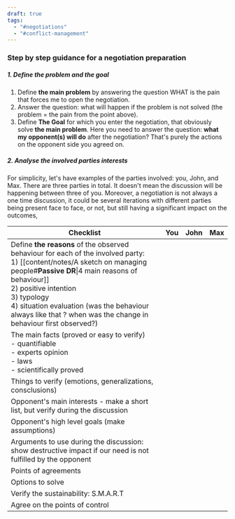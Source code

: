 ```yaml
---
draft: true
tags:
  - "#negotiations"
  - "#conflict-management"
---
```

### Step by step guidance for a negotiation preparation

##### 1. Define the problem and the goal
1. Define **the main problem** by answering the question WHAT is the pain that forces me to open the negotiation.
2. Answer the question: what will happen if the problem is not solved (the problem = the pain from the point above).
3. Define **The Goal** for which you enter the negotiation, that obviously solve **the main problem**. Here you need to answer the question: **what my opponent(s) will do** after the negotiation? That's purely the actions on the opponent side you agreed on.
##### 2. Analyse the involved parties interests
For simplicity, let's have examples of the parties involved: you, John, and Max. There are three parties in total. It doesn't mean the discussion will be happening between three of you. Moreover, a negotiation is not always a one time discussion, it could be several iterations with different parties being present face to face, or not, but still having a significant impact on the outcomes,


| Checklist                                                                                                                                                                                                                                                                                                                                    | You | John | Max |
| -------------------------------------------------------------------------------------------------------------------------------------------------------------------------------------------------------------------------------------------------------------------------------------------------------------------------------------------- | --- | ---- | --- |
| Define **the reasons** of the observed behaviour for each of the involved party: <br>1) [[content/notes/A sketch on managing people#**Passive DR**\|4 main reasons of behaviour]]<br>2) positive intention<br>3) typology<br>4) situation evaluation (was the behaviour always like that ? when was the change in behaviour first observed?) |     |      |     |
| The main facts (proved or easy to verify)<br>- quantifiable <br>- experts opinion<br>- laws<br>- scientifically proved                                                                                                                                                                                                                       |     |      |     |
| Things to verify (emotions, generalizations, consclusions)                                                                                                                                                                                                                                                                                   |     |      |     |
| Opponent's main interests - make a short list, but verify during the discussion                                                                                                                                                                                                                                                              |     |      |     |
| Opponent's high level goals (make assumptions)                                                                                                                                                                                                                                                                                               |     |      |     |
| Arguments to use during the discussion: show destructive impact if our need is not fulfilled by the opponent                                                                                                                                                                                                                                 |     |      |     |
| Points of agreements                                                                                                                                                                                                                                                                                                                         |     |      |     |
| Options to solve                                                                                                                                                                                                                                                                                                                             |     |      |     |
| Verify the sustainability: S.M.A.R.T                                                                                                                                                                                                                                                                                                         |     |      |     |
| Agree on the points of control                                                                                                                                                                                                                                                                                                               |     |      |     |

